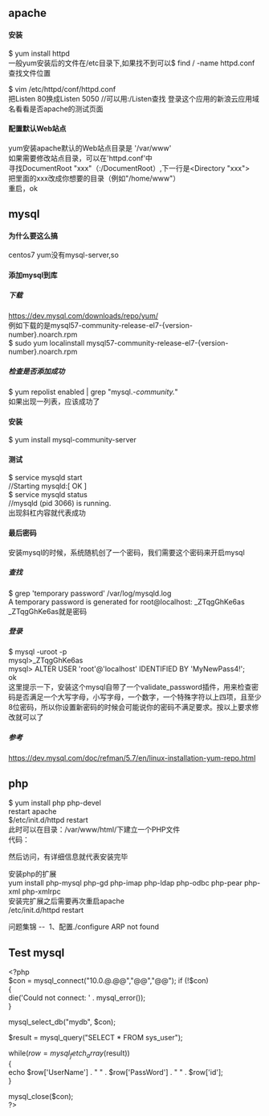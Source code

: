 apache
---
#### 安装   
$ yum install httpd    
一般yum安装后的文件在/etc目录下,如果找不到可以$ find / -name httpd.conf查找文件位置    
    
$ vim /etc/httpd/conf/httpd.conf    
把Listen 80换成Listen 5050 //可以用:/Listen查找
登录这个应用的新浪云应用域名看看是否apache的测试页面

#### 配置默认Web站点
yum安装apache默认的Web站点目录是 '/var/www'  
如果需要修改站点目录，可以在'httpd.conf'中  
寻找DocumentRoot "xxx"（:/DocumentRoot）,下一行是\<Directory "xxx"\>  
把里面的xxx改成你想要的目录（例如"/home/www"）  
重启，ok

mysql
--
#### 为什么要这么搞
centos7 yum没有mysql-server,so       
#### 添加mysql到库       
##### 下载 
https://dev.mysql.com/downloads/repo/yum/       
例如下载的是mysql57-community-release-el7-{version-number}.noarch.rpm      
$ sudo yum localinstall mysql57-community-release-el7-{version-number}.noarch.rpm       
##### 检查是否添加成功    
$ yum repolist enabled | grep "mysql.*-community.*"        
如果出现一列表，应该成功了    
#### 安装    
$ yum install mysql-community-server    
#### 测试    
$ service mysqld start    
//Starting mysqld:[ OK ]       
$ service mysqld status       
//mysqld (pid 3066) is running.       
出现斜杠内容就代表成功      
#### 最后密码      
安装mysql的时候，系统随机创了一个密码，我们需要这个密码来开启mysql       
##### 查找     
$ grep 'temporary password' /var/log/mysqld.log    
A temporary password is generated for root@localhost: _ZTqgGhKe6as        
_ZTqgGhKe6as就是密码     
##### 登录
$ mysql -uroot -p     
mysql>_ZTqgGhKe6as    
mysql> ALTER USER 'root'@'localhost' IDENTIFIED BY 'MyNewPass4!';    
ok        
这里提示一下，安装这个mysql自带了一个validate_password插件，用来检查密码是否满足一个大写字母，小写字母，一个数字，一个特殊字符以上四项，且至少8位密码，所以你设置新密码的时候会可能说你的密码不满足要求。按以上要求修改就可以了

##### 参考
https://dev.mysql.com/doc/refman/5.7/en/linux-installation-yum-repo.html
    
php
--
$ yum install php php-devel  
restart apache   
$/etc/init.d/httpd restart  
此时可以在目录：/var/www/html/下建立一个PHP文件  
代码：  
<?php phpinfo(); ?>  
然后访问，有详细信息就代表安装完毕  
 
安装php的扩展  
yum install php-mysql php-gd php-imap php-ldap php-odbc php-pear php-xml php-xmlrpc  
安装完扩展之后需要再次重启apache    
/etc/init.d/httpd restart  
 
问题集锦
-- 
1、配置./configure ARP not found  
 

Test mysql
--
\<?php  
$con = mysql_connect("10.0.@.@@","@@","@@");  
if (!$con)  
	{  
		die('Could not connect: ' . mysql_error());  
	}   
   
mysql_select_db("mydb", $con);  
   
$result = mysql_query("SELECT * FROM sys_user");  
   
while($row = mysql_fetch_array($result))  
	{  
		echo $row['UserName'] . " " . $row['PassWord'] . " " . $row['id'];  
	}  
   
mysql_close($con);  
\?>
